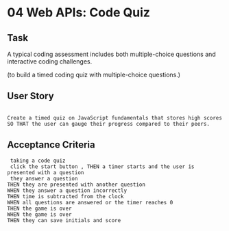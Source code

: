 # 04 Web APIs: Code Quiz

##  Task

 A typical coding assessment includes both multiple-choice questions and interactive coding challenges. 

 (to build a timed coding quiz with multiple-choice questions.) 



## User Story

```

Create a timed quiz on JavaScript fundamentals that stores high scores
SO THAT the user can gauge their progress compared to their peers.
```

## Acceptance Criteria

```
 taking a code quiz
 click the start button , THEN a timer starts and the user is presented with a question
 they answer a question
THEN they are presented with another question
WHEN they answer a question incorrectly
THEN time is subtracted from the clock
WHEN all questions are answered or the timer reaches 0
THEN the game is over
WHEN the game is over
THEN they can save initials and score
```









